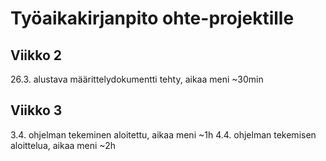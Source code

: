 # Työaikakirjanpito ohte-projektille

## Viikko 2
26.3. alustava määrittelydokumentti tehty, aikaa meni ~30min

## Viikko 3
3.4. ohjelman tekeminen aloitettu, aikaa meni ~1h
4.4. ohjelman tekemisen aloittelua, aikaa meni ~2h
